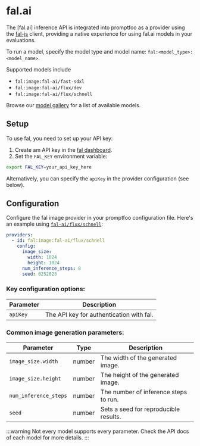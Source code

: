 # fal.ai

The [fal.ai] inference API is integrated into promptfoo as a provider using the [fal-js](https://github.com/fal-ai/fal-js) client, providing a native experience for using fal.ai models in your evaluations.

To run a model, specify the model type and model name: `fal:<model_type>:<model_name>`.

Supported models include

- `fal:image:fal-ai/fast-sdxl`
- `fal:image:fal-ai/flux/dev`
- `fal:image:fal-ai/flux/schnell`

Browse our [model gallery](https://fal.ai/models) for a list of available models.

## Setup

To use fal, you need to set up your API key:

1. Create am API key in the [fal dashboard](https://fal.ai/dashboard/keys).
2. Set the `FAL_KEY` environment variable:

```sh
export FAL_KEY=your_api_key_here
```

Alternatively, you can specify the `apiKey` in the provider configuration (see below).

## Configuration

Configure the fal image provider in your promptfoo configuration file. Here's an example using [`fal-ai/flux/schnell`](https://fal.ai/models/fal-ai/flux/schnell):

```yaml
providers:
  - id: fal:image:fal-ai/flux/schnell
    config:
      image_size:
        width: 1024
        height: 1024
      num_inference_steps: 8
      seed: 6252023
```

### Key configuration options:

| Parameter | Description                              |
| --------- | ---------------------------------------- |
| `apiKey`  | The API key for authentication with fal. |

### Common image generation parameters:

| Parameter             | Type   | Description                           |
| --------------------- | ------ | ------------------------------------- |
| `image_size.width`    | number | The width of the generated image.     |
| `image_size.height`   | number | The height of the generated image.    |
| `num_inference_steps` | number | The number of inference steps to run. |
| `seed`                | number | Sets a seed for reproducible results. |

:::warning
Not every model supports every parameter. Check the API docs of each model for more details.
:::
